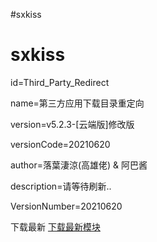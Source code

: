 #sxkiss

# sxkiss

id=Third_Party_Redirect

name=第三方应用下载目录重定向

version=v5.2.3-[云端版]修改版

versionCode=20210620

author=落葉淒涼(高雄佬) & 阿巴酱

description=请等待刷新..

VersionNumber=20210620

下载最新 
<a href="https://github.com/sxkiss/sxkiss/blob/master/Third_Party_Redirect/Third_Party_Redirect.zip?raw=true/">下载最新模块</a>
